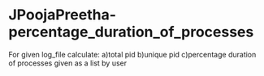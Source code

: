 # JPoojaPreetha-percentage_duration_of_processes


For given log_file calculate:
  a)total pid
  b)unique pid
  c)percentage duration of processes given as a list by user
  

